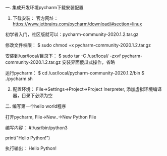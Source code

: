 一. 集成开发环境pycharm下载安装配置

1. 下载安装：
官方网址：https://www.jetbrains.com/pycharm/download/#section=linux

初学者入门，社区版就可以：pycharm-community-2020.1.2.tar.gz


修改文件权限：
$ sudo chmod +x pycharm-community-2020.1.2.tar.gz


安装到/usr/local/目录下：
$ sudo tar -C /usr/local/ -zxvf pycharm-community-2020.1.2.tar.gz
安装界面傻瓜式操作，省略


运行pycharm：
$ cd /usr/local/pycharm-community-2020.1.2/bin
$ ./pycharm.sh


2. 配置环境：
File->Settings->Project->Project Inerpreter, 添加虚拟环境编译器，目录下必须为空

二. 编写第一个hello world程序

打开pycharm, File->New..->New Python File

编写内容：
#!/usr/bin/python3

print("Hello Python!")

执行输出：
Hello Python!
